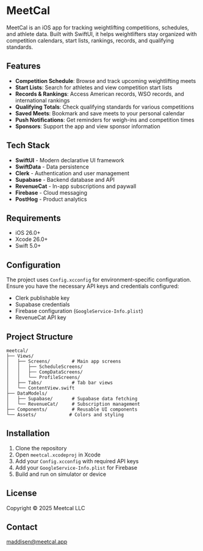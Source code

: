 # MeetCal

MeetCal is an iOS app for tracking weightlifting competitions, schedules, and athlete data. Built with SwiftUI, it helps weightlifters stay organized with competition calendars, start lists, rankings, records, and qualifying standards.

## Features

- **Competition Schedule**: Browse and track upcoming weightlifting meets
- **Start Lists**: Search for athletes and view competition start lists
- **Records & Rankings**: Access American records, WSO records, and international rankings
- **Qualifying Totals**: Check qualifying standards for various competitions
- **Saved Meets**: Bookmark and save meets to your personal calendar
- **Push Notifications**: Get reminders for weigh-ins and competition times
- **Sponsors**: Support the app and view sponsor information

## Tech Stack

- **SwiftUI** - Modern declarative UI framework
- **SwiftData** - Data persistence
- **Clerk** - Authentication and user management
- **Supabase** - Backend database and API
- **RevenueCat** - In-app subscriptions and paywall
- **Firebase** - Cloud messaging
- **PostHog** - Product analytics

## Requirements

- iOS 26.0+
- Xcode 26.0+
- Swift 5.0+

## Configuration

The project uses `Config.xcconfig` for environment-specific configuration. Ensure you have the necessary API keys and credentials configured:

- Clerk publishable key
- Supabase credentials
- Firebase configuration (`GoogleService-Info.plist`)
- RevenueCat API key

## Project Structure

```
meetcal/
├── Views/
│   ├── Screens/        # Main app screens
│   │   ├── ScheduleScreens/
│   │   ├── CompDataScreens/
│   │   └── ProfileScreens/
│   ├── Tabs/           # Tab bar views
│   └── ContentView.swift
├── DataModels/
│   ├── Supabase/       # Supabase data fetching
│   └── RevenueCat/     # Subscription management
├── Components/         # Reusable UI components
└── Assets/            # Colors and styling
```

## Installation

1. Clone the repository
2. Open `meetcal.xcodeproj` in Xcode
3. Add your `Config.xcconfig` with required API keys
4. Add your `GoogleService-Info.plist` for Firebase
5. Build and run on simulator or device

## License

Copyright © 2025 Meetcal LLC

## Contact

maddisen@meetcal.app
